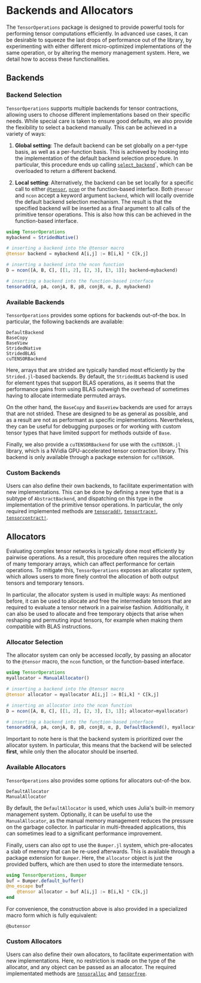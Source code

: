 # Backends and Allocators

The `TensorOperations` package is designed to provide powerful tools for performing tensor computations efficiently.
In advanced use cases, it can be desirable to squeeze the last drops of performance out of the library, by experimenting with either different micro-optimized implementations of the same operation, or by altering the memory management system.
Here, we detail how to access these functionalities.

## Backends

### Backend Selection

`TensorOperations` supports multiple backends for tensor contractions, allowing users to choose different implementations based on their specific needs.
While special care is taken to ensure good defaults, we also provide the flexibility to select a backend manually.
This can be achieved in a variety of ways:

1. **Global setting**: The default backend can be set globally on a per-type basis, as well as a per-function basis. This is achieved by hooking into the implementation of the default backend selection procedure. In particular, this procedure ends up calling [`select_backend`](@ref)`, which can be overloaded to return a different backend.

2. **Local setting**: Alternatively, the backend can be set locally for a specific call to either [`@tensor`](@ref), [`ncon`](@ref) or the function-based interface. Both `@tensor` and `ncon` accept a keyword argument `backend`, which will locally override the default backend selection mechanism. The result is that the specified backend will be inserted as a final argument to all calls of the primitive tensor operations. This is also how this can be achieved in the function-based interface.

```julia
using TensorOperations
mybackend = StridedNative()

# inserting a backend into the @tensor macro
@tensor backend = mybackend A[i,j] := B[i,k] * C[k,j]

# inserting a backend into the ncon function
D = ncon([A, B, C], [[1, 2], [2, 3], [3, 1]]; backend=mybackend)

# inserting a backend into the function-based interface
tensoradd(A, pA, conjA, B, pB, conjB, α, β, mybackend)
```

### Available Backends

`TensorOperations` provides some options for backends out-of-the box.
In particular, the following backends are available:

```@docs
DefaultBackend
BaseCopy
BaseView
StridedNative
StridedBLAS
cuTENSORBackend
```

Here, arrays that are strided are typically handled most efficiently by the `Strided.jl`-based backends.
By default, the `StridedBLAS` backend is used for element types that support BLAS operations, as it seems that the performance gains from using BLAS outweigh the overhead of sometimes having to allocate intermediate permuted arrays.

On the other hand, the `BaseCopy` and `BaseView` backends are used for arrays that are not strided.
These are designed to be as general as possible, and as a result are not as performant as specific implementations.
Nevertheless, they can be useful for debugging purposes or for working with custom tensor types that have limited support for methods outside of `Base`.

Finally, we also provide a `cuTENSORBackend` for use with the `cuTENSOR.jl` library, which is a NVidia GPU-accelerated tensor contraction library.
This backend is only available through a package extension for `cuTENSOR`.

### Custom Backends

Users can also define their own backends, to facilitate experimentation with new implementations.
This can be done by defining a new type that is a subtype of `AbstractBackend`, and dispatching on this type in the implementation of the primitive tensor operations.
In particular, the only required implemented methods are [`tensoradd!`](@ref), [`tensortrace!`](@ref), [`tensorcontract!`](@ref).

## Allocators

Evaluating complex tensor networks is typically done most efficiently by pairwise operations.
As a result, this procedure often requires the allocation of many temporary arrays, which can affect performance for certain operations.
To mitigate this, `TensorOperations` exposes an allocator system, which allows users to more finely control the allocation of both output tensors and temporary tensors.

In particular, the allocator system is used in multiple ways:
As mentioned before, it can be used to allocate and free the intermediate tensors that are required to evaluate a tensor network in a pairwise fashion.
Additionally, it can also be used to allocate and free temporary objects that arise when reshaping and permuting input tensors, for example when making them compatible with BLAS instructions.

### Allocator Selection

The allocator system can only be accessed *locally*, by passing an allocator to the `@tensor` macro, the `ncon` function, or the function-based interface.

```julia
using TensorOperations
myallocator = ManualAllocator()

# inserting a backend into the @tensor macro
@tensor allocator = myallocator A[i,j] := B[i,k] * C[k,j]

# inserting an allocator into the ncon function
D = ncon([A, B, C], [[1, 2], [2, 3], [3, 1]]; allocator=myallocator)

# inserting a backend into the function-based interface
tensoradd(A, pA, conjA, B, pB, conjB, α, β, DefaultBackend(), myallocator)
```

Important to note here is that the backend system is prioritized over the allocator system.
In particular, this means that the backend will be selected **first**, while only then the allocator should be inserted.

### Available Allocators

`TensorOperations` also provides some options for allocators out-of-the box.

```@docs
DefaultAllocator
ManualAllocator
```

By default, the `DefaultAllocator` is used, which uses Julia's built-in memory management system.
Optionally, it can be useful to use the `ManualAllocator`, as the manual memory management reduces the pressure on the garbage collector.
In particular in multi-threaded applications, this can sometimes lead to a significant performance improvement.

Finally, users can also opt to use the `Bumper.jl` system, which pre-allocates a slab of memory that can be re-used afterwards.
This is available through a package extension for `Bumper`.
Here, the `allocator` object is just the provided buffers, which are then used to store the intermediate tensors.

```julia
using TensorOperations, Bumper
buf = Bumper.default_buffer()
@no_escape buf
    @tensor allocator = buf A[i,j] := B[i,k] * C[k,j]
end
```
For convenience, the construction above is also provided in a specialized macro form which is fully equivalent:

```@docs
@butensor
```

### Custom Allocators

Users can also define their own allocators, to facilitate experimentation with new implementations.
Here, no restriction is made on the type of the allocator, and any object can be passed as an allocator.
The required implementated methods are [`tensoralloc`](@ref) and [`tensorfree`](@ref).


